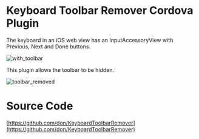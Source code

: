 # Keyboard Toolbar Remover Cordova Plugin 

The keyboard in an iOS web view has an InputAccessoryView with Previous, Next and Done buttons.

![with_toolbar](https://github.com/don/KeyboardToolbarRemover/raw/master/with_toolbar.png)

This plugin allows the toolbar to be hidden.

![toolbar_removed](https://github.com/don/KeyboardToolbarRemover/raw/master/toolbar_removed.png)

# Source Code
[https://github.com/don/KeyboardToolbarRemover](https://github.com/don/KeyboardToolbarRemover)
